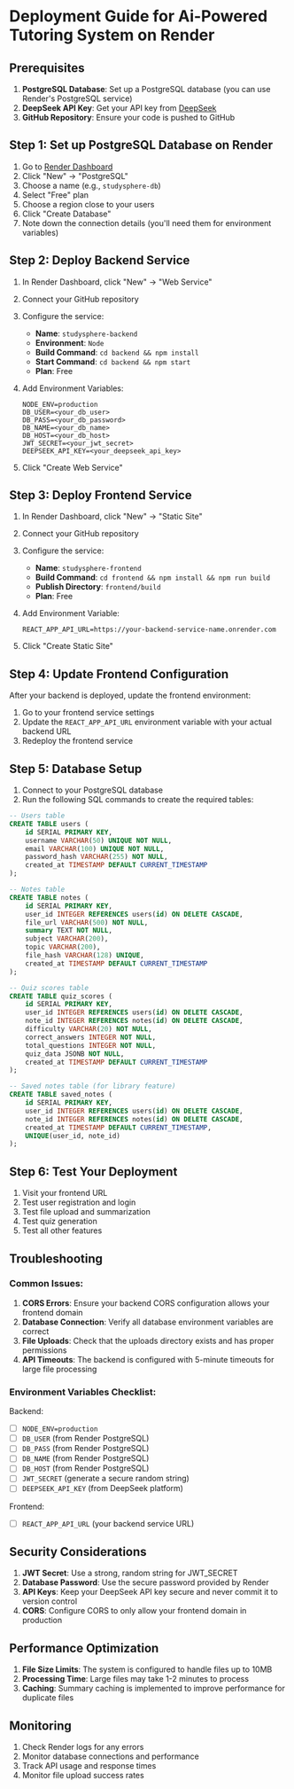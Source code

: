# Deployment Guide for Ai-Powered Tutoring System on Render

## Prerequisites

1. **PostgreSQL Database**: Set up a PostgreSQL database (you can use Render's PostgreSQL service)
2. **DeepSeek API Key**: Get your API key from [DeepSeek](https://platform.deepseek.com/)
3. **GitHub Repository**: Ensure your code is pushed to GitHub

## Step 1: Set up PostgreSQL Database on Render

1. Go to [Render Dashboard](https://dashboard.render.com/)
2. Click "New" → "PostgreSQL"
3. Choose a name (e.g., `studysphere-db`)
4. Select "Free" plan
5. Choose a region close to your users
6. Click "Create Database"
7. Note down the connection details (you'll need them for environment variables)

## Step 2: Deploy Backend Service

1. In Render Dashboard, click "New" → "Web Service"
2. Connect your GitHub repository
3. Configure the service:

   - **Name**: `studysphere-backend`
   - **Environment**: `Node`
   - **Build Command**: `cd backend && npm install`
   - **Start Command**: `cd backend && npm start`
   - **Plan**: Free

4. Add Environment Variables:

   ```
   NODE_ENV=production
   DB_USER=<your_db_user>
   DB_PASS=<your_db_password>
   DB_NAME=<your_db_name>
   DB_HOST=<your_db_host>
   JWT_SECRET=<your_jwt_secret>
   DEEPSEEK_API_KEY=<your_deepseek_api_key>
   ```

5. Click "Create Web Service"

## Step 3: Deploy Frontend Service

1. In Render Dashboard, click "New" → "Static Site"
2. Connect your GitHub repository
3. Configure the service:

   - **Name**: `studysphere-frontend`
   - **Build Command**: `cd frontend && npm install && npm run build`
   - **Publish Directory**: `frontend/build`
   - **Plan**: Free

4. Add Environment Variable:

   ```
   REACT_APP_API_URL=https://your-backend-service-name.onrender.com
   ```

5. Click "Create Static Site"

## Step 4: Update Frontend Configuration

After your backend is deployed, update the frontend environment:

1. Go to your frontend service settings
2. Update the `REACT_APP_API_URL` environment variable with your actual backend URL
3. Redeploy the frontend service

## Step 5: Database Setup

1. Connect to your PostgreSQL database
2. Run the following SQL commands to create the required tables:

```sql
-- Users table
CREATE TABLE users (
    id SERIAL PRIMARY KEY,
    username VARCHAR(50) UNIQUE NOT NULL,
    email VARCHAR(100) UNIQUE NOT NULL,
    password_hash VARCHAR(255) NOT NULL,
    created_at TIMESTAMP DEFAULT CURRENT_TIMESTAMP
);

-- Notes table
CREATE TABLE notes (
    id SERIAL PRIMARY KEY,
    user_id INTEGER REFERENCES users(id) ON DELETE CASCADE,
    file_url VARCHAR(500) NOT NULL,
    summary TEXT NOT NULL,
    subject VARCHAR(200),
    topic VARCHAR(200),
    file_hash VARCHAR(128) UNIQUE,
    created_at TIMESTAMP DEFAULT CURRENT_TIMESTAMP
);

-- Quiz scores table
CREATE TABLE quiz_scores (
    id SERIAL PRIMARY KEY,
    user_id INTEGER REFERENCES users(id) ON DELETE CASCADE,
    note_id INTEGER REFERENCES notes(id) ON DELETE CASCADE,
    difficulty VARCHAR(20) NOT NULL,
    correct_answers INTEGER NOT NULL,
    total_questions INTEGER NOT NULL,
    quiz_data JSONB NOT NULL,
    created_at TIMESTAMP DEFAULT CURRENT_TIMESTAMP
);

-- Saved notes table (for library feature)
CREATE TABLE saved_notes (
    id SERIAL PRIMARY KEY,
    user_id INTEGER REFERENCES users(id) ON DELETE CASCADE,
    note_id INTEGER REFERENCES notes(id) ON DELETE CASCADE,
    created_at TIMESTAMP DEFAULT CURRENT_TIMESTAMP,
    UNIQUE(user_id, note_id)
);
```

## Step 6: Test Your Deployment

1. Visit your frontend URL
2. Test user registration and login
3. Test file upload and summarization
4. Test quiz generation
5. Test all other features

## Troubleshooting

### Common Issues:

1. **CORS Errors**: Ensure your backend CORS configuration allows your frontend domain
2. **Database Connection**: Verify all database environment variables are correct
3. **File Uploads**: Check that the uploads directory exists and has proper permissions
4. **API Timeouts**: The backend is configured with 5-minute timeouts for large file processing

### Environment Variables Checklist:

Backend:

- [ ] `NODE_ENV=production`
- [ ] `DB_USER` (from Render PostgreSQL)
- [ ] `DB_PASS` (from Render PostgreSQL)
- [ ] `DB_NAME` (from Render PostgreSQL)
- [ ] `DB_HOST` (from Render PostgreSQL)
- [ ] `JWT_SECRET` (generate a secure random string)
- [ ] `DEEPSEEK_API_KEY` (from DeepSeek platform)

Frontend:

- [ ] `REACT_APP_API_URL` (your backend service URL)

## Security Considerations

1. **JWT Secret**: Use a strong, random string for JWT_SECRET
2. **Database Password**: Use the secure password provided by Render
3. **API Keys**: Keep your DeepSeek API key secure and never commit it to version control
4. **CORS**: Configure CORS to only allow your frontend domain in production

## Performance Optimization

1. **File Size Limits**: The system is configured to handle files up to 10MB
2. **Processing Time**: Large files may take 1-2 minutes to process
3. **Caching**: Summary caching is implemented to improve performance for duplicate files

## Monitoring

1. Check Render logs for any errors
2. Monitor database connections and performance
3. Track API usage and response times
4. Monitor file upload success rates
